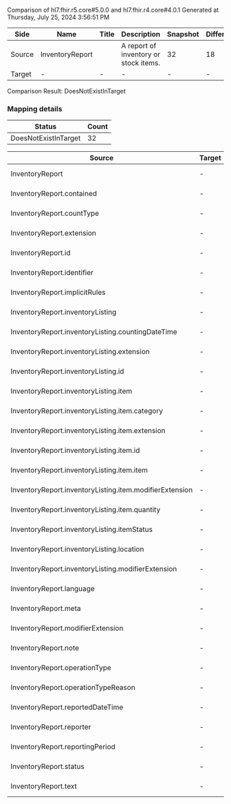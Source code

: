 Comparison of hl7.fhir.r5.core#5.0.0 and hl7.fhir.r4.core#4.0.1
Generated at Thursday, July 25, 2024 3:56:51 PM

| Side | Name | Title | Description | Snapshot | Differential |
| --- | --- | --- | --- | --- | --- |
| Source | InventoryReport |  | A report of inventory or stock items. | 32 | 18 |
| Target | - | - | - | - | - |


Comparison Result: DoesNotExistInTarget


### Mapping details

| Status | Count |
| ------ | ----- |
DoesNotExistInTarget | 32 |


| Source | Target | Status | Message |
| ------ | ------ | ------ | ------- |
| InventoryReport | - | DoesNotExistInTarget | InventoryReport does not exist in target and has no mapping |
| InventoryReport.contained | - | DoesNotExistInTarget | InventoryReport.contained does not exist in target and has no mapping |
| InventoryReport.countType | - | DoesNotExistInTarget | InventoryReport.countType does not exist in target and has no mapping |
| InventoryReport.extension | - | DoesNotExistInTarget | InventoryReport.extension does not exist in target and has no mapping |
| InventoryReport.id | - | DoesNotExistInTarget | InventoryReport.id does not exist in target and has no mapping |
| InventoryReport.identifier | - | DoesNotExistInTarget | InventoryReport.identifier does not exist in target and has no mapping |
| InventoryReport.implicitRules | - | DoesNotExistInTarget | InventoryReport.implicitRules does not exist in target and has no mapping |
| InventoryReport.inventoryListing | - | DoesNotExistInTarget | InventoryReport.inventoryListing does not exist in target and has no mapping |
| InventoryReport.inventoryListing.countingDateTime | - | DoesNotExistInTarget | InventoryReport.inventoryListing.countingDateTime does not exist in target and has no mapping |
| InventoryReport.inventoryListing.extension | - | DoesNotExistInTarget | InventoryReport.inventoryListing.extension does not exist in target and has no mapping |
| InventoryReport.inventoryListing.id | - | DoesNotExistInTarget | InventoryReport.inventoryListing.id does not exist in target and has no mapping |
| InventoryReport.inventoryListing.item | - | DoesNotExistInTarget | InventoryReport.inventoryListing.item does not exist in target and has no mapping |
| InventoryReport.inventoryListing.item.category | - | DoesNotExistInTarget | InventoryReport.inventoryListing.item.category does not exist in target and has no mapping |
| InventoryReport.inventoryListing.item.extension | - | DoesNotExistInTarget | InventoryReport.inventoryListing.item.extension does not exist in target and has no mapping |
| InventoryReport.inventoryListing.item.id | - | DoesNotExistInTarget | InventoryReport.inventoryListing.item.id does not exist in target and has no mapping |
| InventoryReport.inventoryListing.item.item | - | DoesNotExistInTarget | InventoryReport.inventoryListing.item.item does not exist in target and has no mapping |
| InventoryReport.inventoryListing.item.modifierExtension | - | DoesNotExistInTarget | InventoryReport.inventoryListing.item.modifierExtension does not exist in target and has no mapping |
| InventoryReport.inventoryListing.item.quantity | - | DoesNotExistInTarget | InventoryReport.inventoryListing.item.quantity does not exist in target and has no mapping |
| InventoryReport.inventoryListing.itemStatus | - | DoesNotExistInTarget | InventoryReport.inventoryListing.itemStatus does not exist in target and has no mapping |
| InventoryReport.inventoryListing.location | - | DoesNotExistInTarget | InventoryReport.inventoryListing.location does not exist in target and has no mapping |
| InventoryReport.inventoryListing.modifierExtension | - | DoesNotExistInTarget | InventoryReport.inventoryListing.modifierExtension does not exist in target and has no mapping |
| InventoryReport.language | - | DoesNotExistInTarget | InventoryReport.language does not exist in target and has no mapping |
| InventoryReport.meta | - | DoesNotExistInTarget | InventoryReport.meta does not exist in target and has no mapping |
| InventoryReport.modifierExtension | - | DoesNotExistInTarget | InventoryReport.modifierExtension does not exist in target and has no mapping |
| InventoryReport.note | - | DoesNotExistInTarget | InventoryReport.note does not exist in target and has no mapping |
| InventoryReport.operationType | - | DoesNotExistInTarget | InventoryReport.operationType does not exist in target and has no mapping |
| InventoryReport.operationTypeReason | - | DoesNotExistInTarget | InventoryReport.operationTypeReason does not exist in target and has no mapping |
| InventoryReport.reportedDateTime | - | DoesNotExistInTarget | InventoryReport.reportedDateTime does not exist in target and has no mapping |
| InventoryReport.reporter | - | DoesNotExistInTarget | InventoryReport.reporter does not exist in target and has no mapping |
| InventoryReport.reportingPeriod | - | DoesNotExistInTarget | InventoryReport.reportingPeriod does not exist in target and has no mapping |
| InventoryReport.status | - | DoesNotExistInTarget | InventoryReport.status does not exist in target and has no mapping |
| InventoryReport.text | - | DoesNotExistInTarget | InventoryReport.text does not exist in target and has no mapping |

